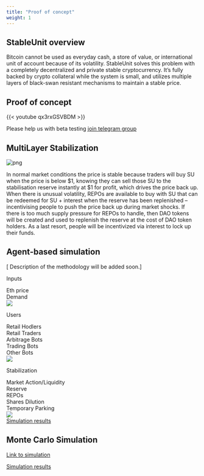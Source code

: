 ```yaml
---
title: "Proof of concept"
weight: 1
---
```

## StableUnit overview

Bitcoin cannot be used as everyday cash, a store of value, or international unit of account because of its volatility. 
StableUnit solves this problem with a completely decentralized and private stable cryptocurrency. 
It’s fully backed by crypto collateral while the system is small, and utilizes multiple layers of black-swan resistant mechanisms to maintain a stable price.

## Proof of concept

{{< youtube qx3rxGSVBDM >}}

Please help us with beta testing [join telegram group](https://t.me/stableunit)

## MultiLayer Stabilization
![png](/concept/multilayer_stabilization.png)

In normal market conditions the price is stable because traders will buy SU when the price is below $1, knowing they can sell those SU to the stabilisation reserve instantly at $1 for profit, which drives the price back up.
When there is unusual volatility, REPOs are available to buy with SU that can be redeemed for SU + interest when the reserve has been replenished – incentivising people to push the price back up during market shocks.
If there is too much supply pressure for REPOs to handle, then DAO tokens will be created and used to replenish the reserve at the cost of DAO token holders.
As a last resort, people will be incentivized via interest to lock up their funds.

## Agent-based simulation
[ Description of the methodology will be added soon.]

<div class="agent">
  <div class="agent__group-wrapper">
    <div class="agent__group agent__group_inputs">
      <p class="agent__group-label">Inputs</p>
      <div class="agent__group-item">Eth price</div>
      <div class="agent__group-item">Demand</div>
    </div>
    <img class="agent__group-arrow" src="/concept/flowchart_arrow.svg">
  </div>
  <div class="agent__group-wrapper">
    <div class="agent__group agent__group_users">
      <p class="agent__group-label">Users</p>
      <div class="agent__group-item">Retail Hodlers</div>
      <div class="agent__group-item">Retail Traders</div>
      <div class="agent__group-item">Arbitrage Bots</div>
      <div class="agent__group-item">Trading Bots</div>
      <div class="agent__group-item">Other Bots</div>
    </div>
    <img class="agent__group-arrow" src="/concept/flowchart_arrow.svg">
  </div>
  <div class="agent__group-wrapper">
    <div class="agent__group agent__group_stabilization">
      <p class="agent__group-label">Stabilization</p>
      <div class="agent__group-item">Market Action/Liquidity</div>
      <div class="agent__group-item">Reserve</div>
      <div class="agent__group-item">REPOs</div>
      <div class="agent__group-item">Shares Dilution</div>
      <div class="agent__group-item">Temporary Parking</div>
    </div>
    <img class="agent__group-arrow" src="/concept/flowchart_arrow.svg">
  </div>
  <div class="agent__group-wrapper agent__group-wrapper_link">
    <a href="/simulation#results">Simulation results</a>
  </div>
</div>

## Monte Carlo Simulation 

[Link to simulation](/simulation)

[Simulation results](/simulation#results)
